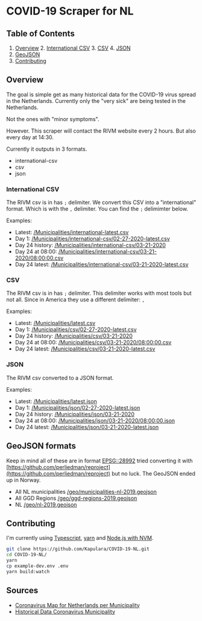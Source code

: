 # COVID-19 Scraper for NL

## Table of Contents
1. [Overview](#overview)
    2. [International CSV](#international-csv)
    3. [CSV](#csv)
    4. [JSON](#json)
2. [GeoJSON](#geojson-formats)
3. [Contributing](#contributing)

## Overview

The goal is simple get as many historical data for the COVID-19 virus spread in the Netherlands. Currently only the "very sick" are being tested in the Netherlands.

Not the ones with "minor symptoms".

However. This scraper will contact the RIVM website every 2 hours. But also every day at 14:30. 

Currently it outputs in 3 formats.

- international-csv
- csv
- json

### International CSV

The RIVM csv is in has `;` delimiter. We convert this CSV into a "international" format. Which is with the `,` delimiter. You can find the `;` delimimter below.

Examples:
- Latest: [/Municipalities/international-latest.csv](https://github.com/Kapulara/COVID-19-NL/tree/master/Municipalities/international-latest.csv)
- Day 1: [/Municipalities/international-csv/02-27-2020-latest.csv](https://github.com/Kapulara/COVID-19-NL/tree/master/Municipalities/international-csv/02-27-2020-latest.csv)
- Day 24 history: [/Municipalities/international-csv/03-21-2020](https://github.com/Kapulara/COVID-19-NL/tree/master/Municipalities/international-csv/03-21-2020)
- Day 24 at 08:00: [/Municipalities/international-csv/03-21-2020/08:00:00.csv](https://github.com/Kapulara/COVID-19-NL/tree/master/Municipalities/international-csv/03-21-2020/08%3A00%3A00.csv)
- Day 24 latest: [/Municipalities/international-csv/03-21-2020-latest.csv](https://github.com/Kapulara/COVID-19-NL/tree/master/Municipalities/international-csv/03-21-2020-latest.csv)

### CSV

The RIVM csv is in has `;` delimiter. This delimiter works with most tools but not all. Since in America they use a different delimiter: `,`

Examples:
- Latest: [/Municipalities/latest.csv](https://raw.githubusercontent.com/Kapulara/COVID-19-NL/master/Municipalities/latest.csv)
- Day 1: [/Municipalities/csv/02-27-2020-latest.csv](https://raw.githubusercontent.com/Kapulara/COVID-19-NL/master/Municipalities/csv/02-27-2020-latest.csv)
- Day 24 history: [/Municipalities/csv/03-21-2020](https://github.com/Kapulara/COVID-19-NL/tree/master/Municipalities/csv/03-21-2020)
- Day 24 at 08:00: [/Municipalities/csv/03-21-2020/08:00:00.csv](https://raw.githubusercontent.com/Kapulara/COVID-19-NL/master/Municipalities/csv/03-21-2020/08%3A00%3A00.csv)
- Day 24 latest: [/Municipalities/csv/03-21-2020-latest.csv](https://raw.githubusercontent.com/Kapulara/COVID-19-NL/master/Municipalities/csv/03-21-2020-latest.csv)

### JSON

The RIVM csv converted to a JSON format.

Examples:
- Latest: [/Municipalities/latest.json](https://raw.githubusercontent.com/Kapulara/COVID-19-NL/master/Municipalities/latest.json)
- Day 1: [/Municipalities/json/02-27-2020-latest.json](https://raw.githubusercontent.com/Kapulara/COVID-19-NL/master/Municipalities/json/02-27-2020-latest.json)
- Day 24 history: [/Municipalities/json/03-21-2020](https://github.com/Kapulara/COVID-19-NL/tree/master/Municipalities/json/03-21-2020)
- Day 24 at 08:00: [/Municipalities/json/03-21-2020/08:00:00.json](https://raw.githubusercontent.com/Kapulara/COVID-19-NL/master/Municipalities/json/03-21-2020/08%3A00%3A00.json)
- Day 24 latest: [/Municipalities/json/03-21-2020-latest.json](https://raw.githubusercontent.com/Kapulara/COVID-19-NL/master/Municipalities/json/03-21-2020-latest.json)

## GeoJSON formats

Keep in mind all of these are in format [EPSG::28992](https://epsg.io/28992) tried converting it with [https://github.com/perliedman/reproject](https://github.com/perliedman/reproject) but no luck. The GeoJSON ended up in Norway.

- All NL municipalities [/geo/municipalities-nl-2019.geojson](https://raw.githubusercontent.com/Kapulara/COVID-19-NL/master/geo/municipalities-nl-2019.geojson)
- All GGD Regions [/geo/ggd-regions-2019.geojson](https://raw.githubusercontent.com/Kapulara/COVID-19-NL/master/geo/ggd-regions-2019.geojson)
- NL [/geo/nl-2019.geojson](https://raw.githubusercontent.com/Kapulara/COVID-19-NL/master/geo/nl-2019.geojson)

## Contributing

I'm currently using [Typescript](https://www.typescriptlang.org/), [yarn](https://classic.yarnpkg.com/en/docs/install/) and [Node.js with NVM](https://github.com/nvm-sh/nvm#installing-and-updating).

```sh
git clone https://github.com/Kapulara/COVID-19-NL.git
cd COVID-19-NL/
yarn
cp example-dev.env .env
yarn build:watch
```

## Sources

- [Coronavirus Map for Netherlands per Municipality](https://www.rivm.nl/coronavirus-kaart-van-nederland-per-gemeente)
- [Historical Data Coronavirus Municipality](https://docs.google.com/spreadsheets/d/1S71E2j9bX46Rj6UssbKZo9UQR3O1jZrluWy3uCzz0NE/edit#gid=783842164)
